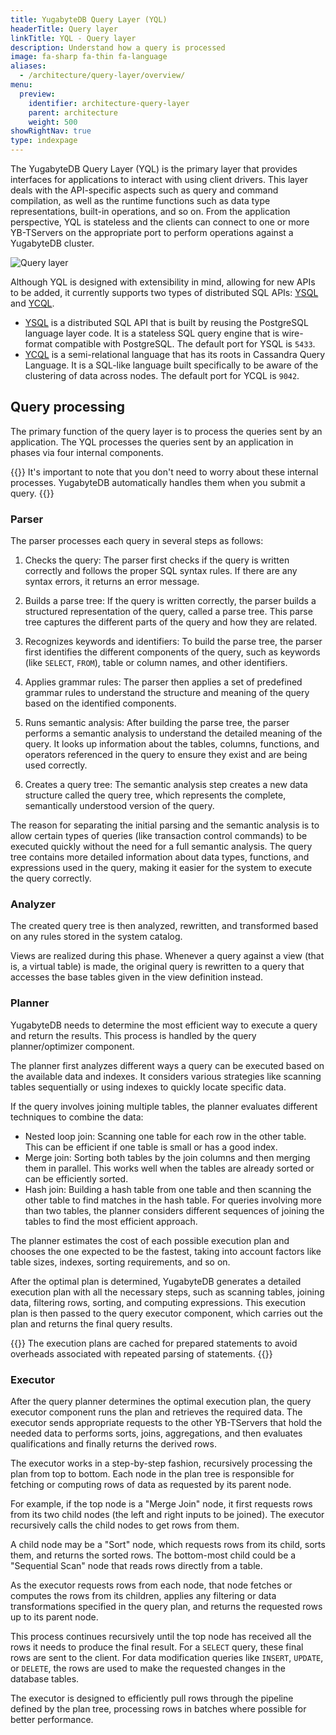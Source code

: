 ```yaml
---
title: YugabyteDB Query Layer (YQL)
headerTitle: Query layer
linkTitle: YQL - Query layer
description: Understand how a query is processed
image: fa-sharp fa-thin fa-language
aliases:
  - /architecture/query-layer/overview/
menu:
  preview:
    identifier: architecture-query-layer
    parent: architecture
    weight: 500
showRightNav: true
type: indexpage
---
```



The YugabyteDB Query Layer (YQL) is the primary layer that provides interfaces for applications to interact with using client drivers. This layer deals with the API-specific aspects such as query and command compilation, as well as the runtime functions such as data type representations, built-in operations, and so on. From the application perspective, YQL is stateless and the clients can connect to one or more YB-TServers on the appropriate port to perform operations against a YugabyteDB cluster.

![Query layer](/images/architecture/query_layer.png)

Although YQL is designed with extensibility in mind, allowing for new APIs to be added, it currently supports two types of distributed SQL APIs: [YSQL](../../api/ysql/) and [YCQL](../../api/ycql/).

- [YSQL](../../api/ysql/) is a distributed SQL API that is built by reusing the PostgreSQL language layer code. It is a stateless SQL query engine that is wire-format compatible with PostgreSQL. The default port for YSQL is `5433`.
- [YCQL](../../api/ycql/) is a semi-relational language that has its roots in Cassandra Query Language. It is a SQL-like language built specifically to be aware of the clustering of data across nodes. The default port for YCQL is `9042`.

## Query processing

The primary function of the query layer is to process the queries sent by an application. The YQL processes the queries sent by an application in phases via four internal components.

{{<tip>}}
It's important to note that you don't need to worry about these internal processes. YugabyteDB automatically handles them when you submit a query.
{{</tip>}}

### Parser

The parser processes each query in several steps as follows:

1. Checks the query: The parser first checks if the query is written correctly and follows the proper SQL syntax rules. If there are any syntax errors, it returns an error message.

1. Builds a parse tree: If the query is written correctly, the parser builds a structured representation of the query, called a parse tree. This parse tree captures the different parts of the query and how they are related.

1. Recognizes keywords and identifiers: To build the parse tree, the parser first identifies the different components of the query, such as keywords (like `SELECT`, `FROM`), table or column names, and other identifiers.

1. Applies grammar rules: The parser then applies a set of predefined grammar rules to understand the structure and meaning of the query based on the identified components.

1. Runs semantic analysis: After building the parse tree, the parser performs a semantic analysis to understand the detailed meaning of the query. It looks up information about the tables, columns, functions, and operators referenced in the query to ensure they exist and are being used correctly.

1. Creates a query tree: The semantic analysis step creates a new data structure called the query tree, which represents the complete, semantically understood version of the query.

The reason for separating the initial parsing and the semantic analysis is to allow certain types of queries (like transaction control commands) to be executed quickly without the need for a full semantic analysis. The query tree contains more detailed information about data types, functions, and expressions used in the query, making it easier for the system to execute the query correctly.

### Analyzer

The created query tree is then analyzed, rewritten, and transformed based on any rules stored in the system catalog.

Views are realized during this phase. Whenever a query against a view (that is, a virtual table) is made, the original query is rewritten to a query that accesses the base tables given in the view definition instead.

### Planner

YugabyteDB needs to determine the most efficient way to execute a query and return the results. This process is handled by the query planner/optimizer component.

The planner first analyzes different ways a query can be executed based on the available data and indexes. It considers various strategies like scanning tables sequentially or using indexes to quickly locate specific data.

If the query involves joining multiple tables, the planner evaluates different techniques to combine the data:

- Nested loop join: Scanning one table for each row in the other table. This can be efficient if one table is small or has a good index.
- Merge join: Sorting both tables by the join columns and then merging them in parallel. This works well when the tables are already sorted or can be efficiently sorted.
- Hash join: Building a hash table from one table and then scanning the other table to find matches in the hash table.
For queries involving more than two tables, the planner considers different sequences of joining the tables to find the most efficient approach.

The planner estimates the cost of each possible execution plan and chooses the one expected to be the fastest, taking into account factors like table sizes, indexes, sorting requirements, and so on.

After the optimal plan is determined, YugabyteDB generates a detailed execution plan with all the necessary steps, such as scanning tables, joining data, filtering rows, sorting, and computing expressions. This execution plan is then passed to the query executor component, which carries out the plan and returns the final query results.

{{<note>}}
The execution plans are cached for prepared statements to avoid overheads associated with repeated parsing of statements.
{{</note>}}

### Executor

After the query planner determines the optimal execution plan, the query executor component runs the plan and retrieves the required data. The executor sends appropriate requests to the other YB-TServers that hold the needed data to performs sorts, joins, aggregations, and then evaluates qualifications and finally returns the derived rows.

The executor works in a step-by-step fashion, recursively processing the plan from top to bottom. Each node in the plan tree is responsible for fetching or computing rows of data as requested by its parent node.

For example, if the top node is a "Merge Join" node, it first requests rows from its two child nodes (the left and right inputs to be joined). The executor recursively calls the child nodes to get rows from them.

A child node may be a "Sort" node, which requests rows from its child, sorts them, and returns the sorted rows. The bottom-most child could be a "Sequential Scan" node that reads rows directly from a table.

As the executor requests rows from each node, that node fetches or computes the rows from its children, applies any filtering or data transformations specified in the query plan, and returns the requested rows up to its parent node.

This process continues recursively until the top node has received all the rows it needs to produce the final result. For a `SELECT` query, these final rows are sent to the client. For data modification queries like `INSERT`, `UPDATE`, or `DELETE`, the rows are used to make the requested changes in the database tables.

The executor is designed to efficiently pull rows through the pipeline defined by the plan tree, processing rows in batches where possible for better performance.
